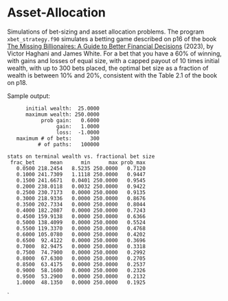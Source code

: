 # Asset-Allocation
Simulations of bet-sizing and asset allocation problems. The program `xbet_strategy.f90` simulates a betting game described on p16 of the book [The Missing Billionaires: A Guide to Better Financial Decisions](https://www.wiley.com/en-us/The+Missing+Billionaires%3A+A+Guide+to+Better+Financial+Decisions-p-9781119747918) (2023), by Victor Haghani and James White. For a bet that you have a 60% of winning, with gains and losses of equal size, with a capped payout of 10 times initial wealth, with up to 300 bets placed, the optimal bet size as a fraction of wealth is between 10% and 20%, consistent with the Table 2.1 of the book on p18.

Sample output:
```
      initial wealth:  25.0000
      maximum wealth: 250.0000
           prob gain:   0.6000
                gain:   1.0000
                loss:  -1.0000
   maximum # of bets:      300
          # of paths:   100000

stats on terminal wealth vs. fractional bet size
 frac_bet     mean      min      max prob_max
   0.0500 218.2454   8.5235 250.0000   0.7120
   0.1000 241.7309   1.1118 250.0000   0.9447
   0.1500 241.6671   0.0401 250.0000   0.9545
   0.2000 238.0118   0.0032 250.0000   0.9422
   0.2500 230.7173   0.0000 250.0000   0.9135
   0.3000 218.9336   0.0000 250.0000   0.8676
   0.3500 202.7334   0.0000 250.0000   0.8044
   0.4000 182.2087   0.0000 250.0000   0.7243
   0.4500 159.9138   0.0000 250.0000   0.6366
   0.5000 138.4099   0.0000 250.0000   0.5524
   0.5500 119.3370   0.0000 250.0000   0.4768
   0.6000 105.0780   0.0000 250.0000   0.4202
   0.6500  92.4122   0.0000 250.0000   0.3696
   0.7000  82.9475   0.0000 250.0000   0.3318
   0.7500  74.7900   0.0000 250.0000   0.2992
   0.8000  67.6300   0.0000 250.0000   0.2705
   0.8500  63.4175   0.0000 250.0000   0.2537
   0.9000  58.1600   0.0000 250.0000   0.2326
   0.9500  53.2900   0.0000 250.0000   0.2132
   1.0000  48.1350   0.0000 250.0000   0.1925
```
`
